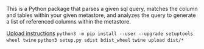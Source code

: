 This is a Python package that parses a given sql query, matches the column and tables within your given metastore, and analyzes the query to generate a list of referenced columns within the metastore.

[Upload instructions](https://packaging.python.org/tutorials/packaging-projects/)
`python3 -m pip install --user --upgrade setuptools wheel twine`
`python3 setup.py sdist bdist_wheel`
`twine upload dist/*`